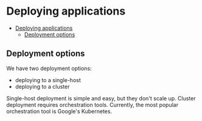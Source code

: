 # Deploying applications

- [Deploying applications](#deploying-applications)
  - [Deployment options](#deployment-options)

## Deployment options

We have two deployment options:

- deploying to a single-host
- deploying to a cluster

Single-host deployment is simple and easy, but they don't scale up. Cluster deployment requires orchestration tools. Currently, the most popular orchestration tool is Google's Kubernetes.
